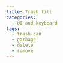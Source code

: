 ```yaml
---
title: Trash fill
categories:
  - UI and keyboard
tags:
  - trash-can
  - garbage
  - delete
  - remove
---
```

